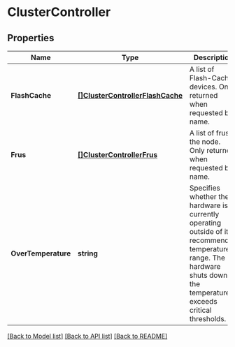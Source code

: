 # ClusterController

## Properties

Name | Type | Description | Notes
------------ | ------------- | ------------- | -------------
**FlashCache** | [**[]ClusterControllerFlashCache**](cluster_controller_flash_cache.md) | A list of Flash-Cache devices. Only returned when requested by name. | [optional] [readonly] 
**Frus** | [**[]ClusterControllerFrus**](cluster_controller_frus.md) | A list of frus in the node. Only returned when requested by name. | [optional] 
**OverTemperature** | **string** | Specifies whether the hardware is currently operating outside of its recommended temperature range. The hardware shuts down if the temperature exceeds critical thresholds. | [optional] [readonly] 

[[Back to Model list]](../README.md#documentation-for-models) [[Back to API list]](../README.md#documentation-for-api-endpoints) [[Back to README]](../README.md)



